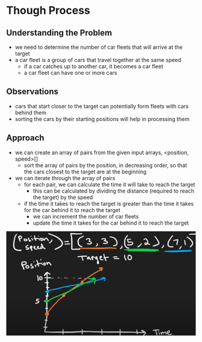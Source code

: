 # Though Process

## Understanding the Problem

- we need to determine the number of car fleets that will arrive at the target
- a car fleet is a group of cars that travel together at the same speed
  - if a car catches up to another car, it becomes a car fleet
  - a car fleet can have one or more cars

## Observations

- cars that start closer to the target can potentially form fleets with cars behind them
- sorting the cars by their starting positions will help in processing them

## Approach

- we can create an array of pairs from the given input arrays, <position, speed>[]
  - sort the array of pairs by the position, in decreasing order, so that the cars closest to the target are at the beginning
- we can iterate through the array of pairs
  - for each pair, we can calculate the time it will take to reach the target
    - this can be calculated by dividing the distance (required to reach the target) by the speed
  - if the time it takes to reach the target is greater than the time it takes for the car behind it to reach the target
    - we can increment the number of car fleets
    - update the time it takes for the car behind it to reach the target

![CarFleetGraph](CarFleetGraph.png)
